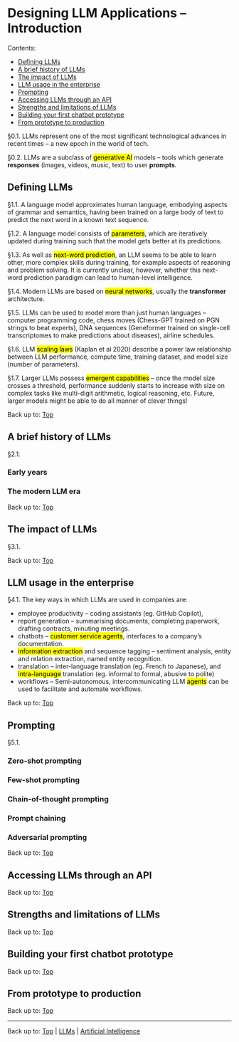 # Designing LLM Applications – Introduction

Contents:
- [Defining LLMs](#defining-llms)
- [A brief history of LLMs](#a-brief-history-of-llms)
- [The impact of LLMs](#the-impact-of-llms)
- [LLM usage in the enterprise](#llm-usage-in-the-enterprise)
- [Prompting](#prompting)
- [Accessing LLMs through an API](#accessing-llms-through-an-api)
- [Strengths and limitations of LLMs](#strengths-and-limitations-of-llms)
- [Building your first chatbot prototype](#building-your-first-chatbot-prototype)
- [From prototype to production](#from-prototype-to-production)

§0.1. LLMs represent one of the most significant technological advances in recent times – a new epoch in the world of tech.

§0.2. LLMs are a subclass of <mark>generative AI</mark> models – tools which generate **responses** (images, videos, music, text) to user **prompts**.

## Defining LLMs

§1.1. A language model approximates human language, embodying aspects of grammar and semantics, having been trained on a large body of text to predict the next word in a known text sequence.

§1.2. A language model consists of <mark>parameters</mark>, which are iteratively updated during training such that the model gets better at its predictions.

§1.3. As well as <mark>next-word prediction</mark>, an LLM seems to be able to learn other, more complex skills during training, for example aspects of reasoning and problem solving. It is currently unclear, however, whether this next-word prediction paradigm can lead to human-level intelligence.

§1.4. Modern LLMs are based on <mark>neural networks</mark>, usually the **transformer** architecture.

§1.5. LLMs can be used to model more than just human languages – computer programming code, chess moves (Chess-GPT trained on PGN strings to beat experts), DNA sequences (Geneformer trained on single-cell transcriptomes to make predictions about diseases), airline schedules.

§1.6. LLM <mark>scaling laws</mark> (Kaplan et al 2020) describe a power law relationship between LLM performance, compute time, training dataset, and model size (number of parameters).

§1.7. Larger LLMs possess <mark>emergent capabilities</mark> – once the model size crosses a threshold, performance suddenly starts to increase with size on complex tasks like multi-digit arithmetic, logical reasoning, etc. Future, larger models might be able to do all manner of clever things!

Back up to: [Top](#)

## A brief history of LLMs

§2.1.

### Early years

### The modern LLM era

Back up to: [Top](#)

## The impact of LLMs

§3.1.

Back up to: [Top](#)

## LLM usage in the enterprise

§4.1. The key ways in which LLMs are used in companies are:
- employee productivity – coding assistants (eg. GitHub Copilot), 
- report generation – summarising documents, completing paperwork, drafting contracts, minuting meetings.
- chatbots – <mark>customer service agents</mark>, interfaces to a company’s documentation.
- <mark>information extraction</mark> and sequence tagging – sentiment analysis, entity and relation extraction, named entity recognition.
- translation – inter-language translation (eg. French to Japanese), and <mark>intra-language</mark> translation (eg. informal to formal, abusive to polite)
- workflows – Semi-autonomous, intercommunicating LLM <mark>agents</mark> can be used to facilitate and automate workflows.

Back up to: [Top](#)

## Prompting

§5.1.

### Zero-shot prompting

### Few-shot prompting

### Chain-of-thought prompting

### Prompt chaining

### Adversarial prompting

Back up to: [Top](#)

## Accessing LLMs through an API

Back up to: [Top](#)

## Strengths and limitations of LLMs

Back up to: [Top](#)

## Building your first chatbot prototype

Back up to: [Top](#)

## From prototype to production

Back up to: [Top](#)

----

Back up to: [Top](index.md) | [LLMs](../index.md) | [Artificial Intelligence](../../index.md)
